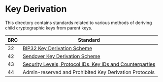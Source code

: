 # Key Derivation

This directory contains standards related to various methods of deriving child cryptographic keys from parent keys.

BRC | Standard
-----|------------------
32   | [BIP32 Key Derivation Scheme](./0032.md)
42   | [Sendover Key Derivation Scheme](./0042.md)
43   | [Security Levels, Protocol IDs, Key IDs and Counterparties](./0043.md)
44   | Admin-reserved and Prohibited Key Derivation Protocols